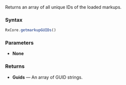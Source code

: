 Returns an array of all unique IDs of the loaded markups.

### Syntax

```typescript
RxCore.getmarkupGUIDs()
```

### Parameters

- **None**

### Returns

- **Guids** — An array of GUID strings.